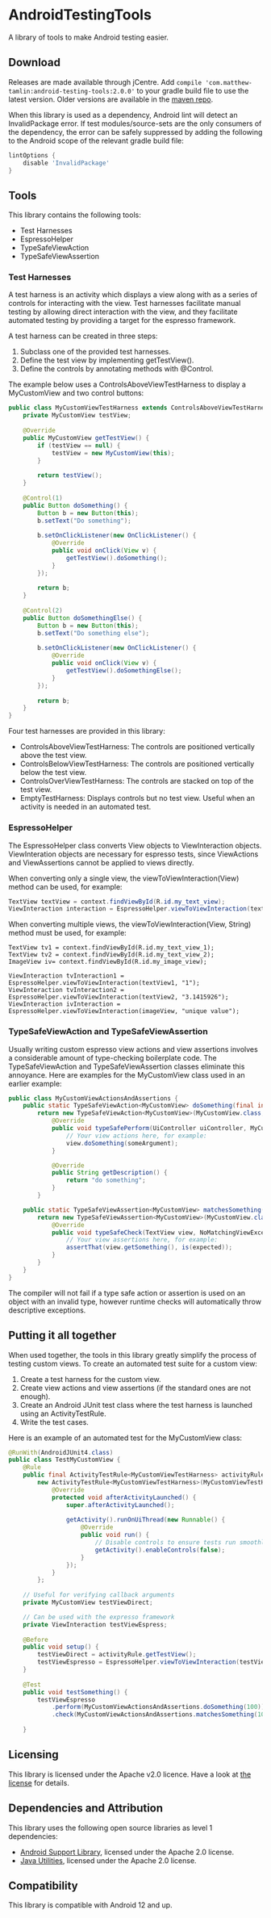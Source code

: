 # AndroidTestingTools
A library of tools to make Android testing easier. 

## Download
Releases are made available through jCentre. Add `compile 'com.matthew-tamlin:android-testing-tools:2.0.0'` to your gradle build file to use the latest version. Older versions are available in the [maven repo](https://bintray.com/matthewtamlin/maven/AndroidTestingTools).

When this library is used as a dependency, Android lint will detect an InvalidPackage error. If test modules/source-sets are the only consumers of the dependency, the error can be safely suppressed by adding the following to the Android scope of the relevant gradle build file:

```groovy
lintOptions {
	disable 'InvalidPackage'
}
 ```

## Tools
This library contains the following tools:
- Test Harnesses
- EspressoHelper
- TypeSafeViewAction
- TypeSafeViewAssertion

### Test Harnesses
A test harness is an activity which displays a view along with as a series of controls for interacting with the view. Test harnesses facilitate manual testing by allowing direct interaction with the view, and they facilitate automated testing by providing a target for the espresso framework.

A test harness can be created in three steps:
1. Subclass one of the provided test harnesses.
2. Define the test view by implementing getTestView().
3. Define the controls by annotating methods with @Control.

The example below uses a ControlsAboveViewTestHarness to display a MyCustomView and two control buttons:
```java
public class MyCustomViewTestHarness extends ControlsAboveViewTestHarness<MyCustomView> {
	private MyCustomView testView;
	
	@Override
	public MyCustomView getTestView() {
		if (testView == null) {
			testView = new MyCustomView(this);
		}
		
		return testView();
	}
	
	@Control(1)
	public Button doSomething() {
		Button b = new Button(this);
		b.setText("Do something");
		
		b.setOnClickListener(new OnClickListener() {
			@Override
			public void onClick(View v) {
				getTestView().doSomething();
			}
		});
		
		return b;
	}
	
	@Control(2)
	public Button doSomethingElse() {
		Button b = new Button(this);
		b.setText("Do something else");
		
		b.setOnClickListener(new OnClickListener() {
			@Override
			public void onClick(View v) {
				getTestView().doSomethingElse();
			}
		});
		
		return b;
	}
}
```

Four test harnesses are provided in this library:
- ControlsAboveViewTestHarness: The controls are positioned vertically above the test view.
- ControlsBelowViewTestHarness: The controls are positioned vertically below the test view.
- ControlsOverViewTestHarness: The controls are stacked on top of the test view.
- EmptyTestHarness: Displays controls but no test view. Useful when an activity is needed in an automated test.

### EspressoHelper
The EspressoHelper class converts View objects to ViewInteraction objects. ViewInteration objects are necessary for espresso tests, since ViewActions and ViewAssertions cannot be applied to views directly. 

When converting only a single view, the viewToViewInteraction(View) method can be used, for example:
```java
TextView textView = context.findViewById(R.id.my_text_view);
ViewInteraction interaction = EspressoHelper.viewToViewInteraction(textView);
```

When converting multiple views, the viewToViewInteraction(View, String) method must be used, for example:
```
TextView tv1 = context.findViewById(R.id.my_text_view_1);
TextView tv2 = context.findViewById(R.id.my_text_view_2);
ImageView iv= context.findViewById(R.id.my_image_view);

ViewInteraction tvInteraction1 = EspressoHelper.viewToViewInteraction(textView1, "1");
ViewInteraction tvInteraction2 = EspressoHelper.viewToViewInteraction(textView2, "3.1415926");
ViewInteraction ivInteraction = EspressoHelper.viewToViewInteraction(imageView, "unique value");
```

### TypeSafeViewAction and TypeSafeViewAssertion
Usually writing custom espresso view actions and view assertions involves a considerable amount of type-checking boilerplate code. The TypeSafeViewAction and TypeSafeViewAssertion classes eliminate this annoyance. Here are examples for the MyCustomView class used in an earlier example: 
```java
public class MyCustomViewActionsAndAssertions {
	public static TypeSafeViewAction<MyCustomView> doSomething(final int someArgument) {
		return new TypeSafeViewAction<MyCustomView>(MyCustomView.class, true) {
			@Override
			public void typeSafePerform(UiController uiController, MyCustomView view) {
				// Your view actions here, for example:
				view.doSomething(someArgument);
			}

			@Override
			public String getDescription() {
				return "do something";
			}
		}

	public static TypeSafeViewAssertion<MyCustomView> matchesSomething(final int expected) {
		return new TypeSafeViewAssertion<MyCustomView>(MyCustomView.class, true) {
			@Override
			public void typeSafeCheck(TextView view, NoMatchingViewException exception) {
				// Your view assertions here, for example:
				assertThat(view.getSomething(), is(expected));
			}
		}
	}
}
```

The compiler will not fail if a type safe action or assertion is used on an object with an invalid type, however runtime checks will automatically throw descriptive exceptions.

## Putting it all together
When used together, the tools in this library greatly simplify the process of testing custom views. To create an automated test suite for a custom view:
1. Create a test harness for the custom view.
2. Create view actions and view assertions (if the standard ones are not enough).
3. Create an Android JUnit test class where the test harness is launched using an ActivityTestRule.
4. Write the test cases.

Here is an example of an automated test for the MyCustomView class:
```java
@RunWith(AndroidJUnit4.class)
public class TestMyCustomView {
	@Rule
	public final ActivityTestRule<MyCustomViewTestHarness> activityRule =
		new ActivityTestRule<MyCustomViewTestHarness>(MyCustomViewTestHarness.class) {
			@Override
			protected void afterActivityLaunched() {
				super.afterActivityLaunched();
					
				getActivity().runOnUiThread(new Runnable() {
					@Override
					public void run() {
                        // Disable controls to ensure tests run smoothly
                        getActivity().enableControls(false);
					}
				});
			}
		};
	
	// Useful for verifying callback arguments	
	private MyCustomView testViewDirect;

	// Can be used with the expresso framework
	private ViewInteraction testViewEspress;
	
	@Before
	public void setup() {
		testViewDirect = activityRule.getTestView();
		testViewEspresso = EspressoHelper.viewToViewInteraction(testViewDirect);
	}
	
	@Test
	public void testSomething() {
		testViewEspresso
			.perform(MyCustomViewActionsAndAssertions.doSomething(100))
			.check(MyCustomViewActionsAndAssertions.matchesSomething(100));
		
	}
```

## Licensing
This library is licensed under the Apache v2.0 licence. Have a look at [the license](LICENSE) for details.

## Dependencies and Attribution
This library uses the following open source libraries as level 1 dependencies:
- [Android Support Library](https://developer.android.com/topic/libraries/support-library/index.html), licensed under the Apache 2.0 license.
- [Java Utilities](https://github.com/MatthewTamlin/JavaUtilities), licensed under the Apache 2.0 license.

## Compatibility
This library is compatible with Android 12 and up.